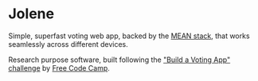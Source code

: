 # Jolene

Simple, superfast voting web app, backed by the [MEAN stack](http://en.wikipedia.org/wiki/MEAN_(software_bundle)), that works seamlessly across different devices.

Research purpose software, built following the ["Build a Voting App" challenge](http://www.freecodecamp.com/challenges/build-a-voting-app) by [Free Code Camp](http://www.freecodecamp.com).